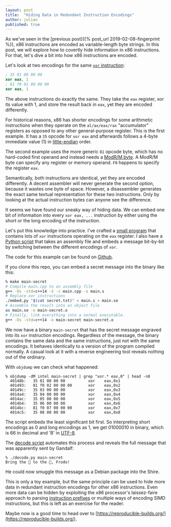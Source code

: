 ```yaml
---
layout: post
title:  "Hiding Data in Redundant Instruction Encodings"
author: julian
published: true
---
```


<!--
    See this post in its final form via:
    bundle exec jekyll serve --incremental --unpublished
-->

As we've seen in the [previous post]({% post_url 2019-02-08-fingerprint %}), x86
instructions are encoded as variable-length byte strings. In this post, we will
explore how to covertly hide information in x86 instructions. For that, let's
dive a bit into how x86 instructions are encoded.

Let's look at two encodings for the same [`xor`
instruction](https://www.felixcloutier.com/x86/xor):

```nasm
; 35 01 00 00 00
xor eax, 1
; 81 f0 01 00 00 00
xor eax, 1
```

The above instructions do exactly the same. They take the `eax` register, xor
its value with 1, and store the result back in `eax`, yet they are encoded
differently.

For historical reasons, x86 has shorter encodings for some arithmetic
instructions when they operate on the `al/ax/eax/rax` "accumulator" registers as
opposed to any other general-purpose register. This is the first example. It has
a `35` opcode for `xor eax` and afterwards follows a 4-byte immediate value (1)
in [little-endian](https://en.wikipedia.org/wiki/Endianness#Little-endian)
order.

The second example uses the more generic `81` opcode byte, which has no
hard-coded first operand and instead needs a [ModR/M byte][modrm]. A ModR/M byte
can specify any register or memory operand. `F0` happens to specify the register
`eax`.

Semantically, both instructions are identical, yet they are encoded differently.
A decent assembler will never generate the second option, because it wastes one
byte of space. However, a disassembler generates the exact same textual
representation for these two instructions. Only by looking at the actual
instruction bytes can anyone see the difference.

It seems we have found our sneaky way of hiding data. We can embed one bit of
information into every `xor eax, ...` instruction by either using the short or
the long encoding of the instruction.

Let's put this knowledge into practice. I've crafted a [small program](https://github.com/blitz/x86.lol-examples/blob/master/steganography/main.cpp)
that contains lots of `xor` instructions operating on the `eax` register. I also
have a [Python script](https://github.com/blitz/x86.lol-examples/blob/master/steganography/main.cpp)
that takes an assembly file and embeds a message bit-by-bit by switching between
the different encodings of `xor`.

The code for this example can be found on
[Github](https://github.com/blitz/x86.lol-examples/tree/master/steganography).

If you clone this repo, you can embed a secret message into the binary like
this:

```sh
% make main-secret
# Compile main.cpp to an assembly file
g++ -Os -std=c++14 -S -c main.cpp -o main.s
# Replace xor instructions
./embed.py "$(cat secret.txt)" < main.s > main.se
# Assemble the result into an object file
as main.se -o main-secret.o
# Finally, link everything into a normal executable.
g++ -Os -std=c++14 -o main-secret main-secret.o
```

We now have a binary `main-secret` that has the secret message engraved into its
`xor` instruction encodings. Regardless of the message, the binary contains the
same data and the same instructions, just not with the same encodings. It
behaves identically to a version of the program compiled normally. A casual look
at it with a reverse engineering tool reveals nothing out of the ordinary.

With `objdump` we can check what happened:

```
% objdump -dM intel main-secret | grep "xor.* eax,0" | head -n8
  40148b:	35 01 00 00 00       	xor    eax,0x1
  401493:	81 f0 02 00 00 00    	xor    eax,0x2
  40149c:	35 03 00 00 00       	xor    eax,0x3
  4014a4:	35 04 00 00 00       	xor    eax,0x4
  4014ac:	35 05 00 00 00       	xor    eax,0x5
  4014b4:	35 06 00 00 00       	xor    eax,0x6
  4014bc:	81 f0 07 00 00 00    	xor    eax,0x7
  4014c5:	35 08 00 00 00       	xor    eax,0x8
```

The script embeds the least significant bit first. So interpreting short
encodings as 0 and long encodings as 1, we get 01000010 in binary, which is 66
in decimal and 'B' in [UTF-8](https://en.wikipedia.org/wiki/UTF-8).

The [decode script](https://github.com/blitz/x86.lol-examples/blob/master/steganography/decode.py)
automates this process and reveals the full message that was apparently sent by
Gandalf:

```
% ./decode.py main-secret 
Bring the 💍 to the 🌋, Frodo!
```

He could now smuggle this message as a Debian package into the Shire.

This is only a toy example, but the same principle can be used to hide more data
in redundant instruction encodings for other x86 instructions. Even more data
can be hidden by exploiting the x86 processor's laissez-faire approach to
parsing [instruction
prefixes](https://wiki.osdev.org/X86-64_Instruction_Encoding#Legacy_Prefixes) or
multiple ways of encoding SIMD instructions, but this is left as an exercise for
the reader.

Maybe now is a good time to head over to [https://reproducible-builds.org/](https://reproducible-builds.org/).

[modrm]: https://wiki.osdev.org/X86-64_Instruction_Encoding#ModR.2FM_and_SIB_bytes
